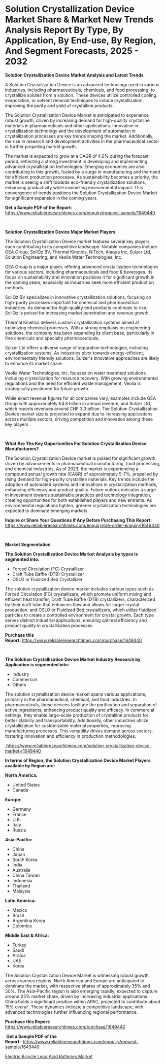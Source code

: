 <p><h1>Solution Crystallization Device Market Share & Market New Trends Analysis Report By Type, By Application, By End-use, By Region, And Segment Forecasts, 2025 - 2032</h1></p><p><strong>Solution Crystallization Device Market Analysis and Latest Trends</strong></p>
<p><p>A Solution Crystallization Device is an advanced technology used in various industries, including pharmaceuticals, chemicals, and food processing, to crystallize solutes from a solution. These devices utilize controlled cooling, evaporation, or solvent removal techniques to induce crystallization, improving the purity and yield of crystalline products.</p><p>The Solution Crystallization Device Market is anticipated to experience robust growth, driven by increasing demand for high-quality crystalline materials in pharmaceuticals and other applications. Innovation in crystallization technology and the development of automation in crystallization processes are key trends shaping the market. Additionally, the rise in research and development activities in the pharmaceutical sector is further propelling market growth.</p><p>The market is expected to grow at a CAGR of 4.6% during the forecast period, reflecting a strong investment in developing and implementing advanced crystallization technologies. Emerging economies are also contributing to this growth, fueled by a surge in manufacturing and the need for efficient production processes. As sustainability becomes a priority, the market is seeing a shift towards eco-friendly crystallization solutions, enhancing productivity while minimizing environmental impact. This convergence of trends positions the Solution Crystallization Device Market for significant expansion in the coming years.</p></p>
<p><strong>Get a Sample PDF of the Report:&nbsp;</strong> <a href="https://www.reliableresearchtimes.com/enquiry/request-sample/1649440?utm_campaign=2186&utm_medium=2&utm_source=Github&utm_content=ia&utm_term=26032025&utm_id=solution-crystallization-device">https://www.reliableresearchtimes.com/enquiry/request-sample/1649440</a></p>
<p>&nbsp;</p>
<p><strong>Solution Crystallization Device Major Market Players</strong></p>
<p><p>The Solution Crystallization Device market features several key players, each contributing to its competitive landscape. Notable companies include GEA Group, SoliQz BV, Thermal Kinetics, NiTech, Alaqua Inc, Sulzer Ltd, Solution Engineering, and Veolia Water Technologies, Inc.</p><p>GEA Group is a major player, offering advanced crystallization technologies for various sectors, including pharmaceuticals and food & beverages. Its focus on sustainability and innovation positions it for significant growth in the coming years, especially as industries seek more efficient production methods.</p><p>SoliQz BV specializes in innovative crystallization solutions, focusing on high-purity processes important for chemical and pharmaceutical industries. As demand for high-quality end products continues to rise, SoliQz is poised for increasing market penetration and revenue growth.</p><p>Thermal Kinetics delivers custom crystallization systems aimed at optimizing chemical processes. With a strong emphasis on engineering solutions, the company has been expanding its client base, particularly in fine chemicals and specialty pharmaceuticals.</p><p>Sulzer Ltd offers a diverse range of separation technologies, including crystallization systems. As industries pivot towards energy-efficient, environmentally friendly solutions, Sulzer's innovative approaches are likely to enhance its market share.</p><p>Veolia Water Technologies, Inc. focuses on water treatment solutions, including crystallization for resource recovery. With growing environmental regulations and the need for efficient waste management, Veolia is strategically positioned for future growth.</p><p>While exact revenue figures for all companies vary, examples include GEA Group with approximately €4.8 billion in annual revenue, and Sulzer Ltd, which reports revenues around CHF 3.3 billion. The Solution Crystallization Device market size is projected to expand due to increasing applications across multiple sectors, driving competition and innovation among these key players.</p></p>
<p>&nbsp;</p>
<p><strong>What Are The Key Opportunities For Solution Crystallization Device Manufacturers?</strong></p>
<p><p>The Solution Crystallization Device market is poised for significant growth, driven by advancements in pharmaceutical manufacturing, food processing, and chemical industries. As of 2023, the market is experiencing a compound annual growth rate (CAGR) of approximately 5-7%, propelled by rising demand for high-purity crystalline materials. Key trends include the adoption of automated systems and innovations in crystallization methods, enhancing efficiency and product quality. Future outlook indicates a surge in investment towards sustainable practices and technology integration, creating opportunities for both established players and new entrants. As environmental regulations tighten, greener crystallization technologies are expected to dominate emerging markets.</p></p>
<p><strong>Inquire or Share Your Questions If Any Before Purchasing This Report:</strong> <a href="https://www.reliableresearchtimes.com/enquiry/pre-order-enquiry/1649440?utm_campaign=2186&utm_medium=2&utm_source=Github&utm_content=ia&utm_term=26032025&utm_id=solution-crystallization-device">https://www.reliableresearchtimes.com/enquiry/pre-order-enquiry/1649440</a></p>
<p>&nbsp;</p>
<p><strong>Market Segmentation</strong></p>
<p><strong>The Solution Crystallization Device Market Analysis by types is segmented into:</strong></p>
<p><ul><li>Forced Circulation (FC) Crystallizer</li><li>Draft Tube Baffle (DTB) Crystallizer</li><li>OSLO or Fluidized Bed Crystallizer</li></ul></p>
<p><p>The solution crystallization device market includes various types such as Forced Circulation (FC) crystallizers, which promote uniform mixing and efficient heat transfer; Draft Tube Baffle (DTB) crystallizers, characterized by their draft tube that enhances flow and allows for larger crystal production; and OSLO or Fluidized Bed crystallizers, which utilize fluidized particles to create a controlled environment for crystal growth. Each type serves distinct industrial applications, ensuring optimal efficiency and product quality in crystallization processes.</p></p>
<p><strong>Purchase this Report:&nbsp;</strong><a href="https://www.reliableresearchtimes.com/purchase/1649440?utm_campaign=2186&utm_medium=2&utm_source=Github&utm_content=ia&utm_term=26032025&utm_id=solution-crystallization-device">https://www.reliableresearchtimes.com/purchase/1649440</a></p>
<p>&nbsp;</p>
<p><strong>The Solution Crystallization Device Market Industry Research by Application is segmented into:</strong></p>
<p><ul><li>Industry</li><li>Commercial</li><li>Others</li></ul></p>
<p><p>The solution crystallization device market spans various applications, primarily in the pharmaceutical, chemical, and food industries. In pharmaceuticals, these devices facilitate the purification and separation of active ingredients, enhancing product quality and efficacy. In commercial settings, they enable large-scale production of crystalline products for better stability and transportability. Additionally, other industries utilize crystallization for customizable material properties, improving manufacturing processes. This versatility drives demand across sectors, fostering innovation and efficiency in production methodologies.</p></p>
<p><a href="https://www.reliableresearchtimes.com/solution-crystallization-device-market-r1649440?utm_campaign=2186&utm_medium=2&utm_source=Github&utm_content=ia&utm_term=26032025&utm_id=solution-crystallization-device">&nbsp;https://www.reliableresearchtimes.com/solution-crystallization-device-market-r1649440</a></p>
<p><strong>In terms of Region, the Solution Crystallization Device Market Players available by Region are:</strong></p>
<p>
    <p> <strong> North America: </strong>
        <ul>
            <li>United States</li>
            <li>Canada</li>
        </ul>
        </p> 
    <p> <strong> Europe: </strong>
        <ul>
            <li>Germany</li>
            <li>France</li>
            <li>U.K.</li>
            <li>Italy</li>
            <li>Russia</li>
        </ul>
        </p> 
    <p> <strong> Asia-Pacific: </strong>
        <ul>
            <li>China</li>
            <li>Japan</li>
            <li>South Korea</li>
            <li>India</li>
            <li>Australia</li>
            <li>China Taiwan</li>
            <li>Indonesia</li>
            <li>Thailand</li>
            <li>Malaysia</li>
        </ul>
        </p> 
    <p> <strong> Latin America: </strong>
        <ul>
            <li>Mexico</li>
            <li>Brazil</li>
            <li>Argentina Korea</li>
            <li>Colombia</li>
        </ul>
        </p> 
    <p> <strong> Middle East & Africa: </strong>
        <ul>
            <li>Turkey</li>
            <li>Saudi</li>
            <li>Arabia</li>
            <li>UAE</li>
            <li>Korea</li>
        </ul>
    </p>
    </p>
<p><p>The Solution Crystallization Device Market is witnessing robust growth across various regions. North America and Europe are anticipated to dominate the market, with respective shares of approximately 35% and 30%. The Asia-Pacific region is also emerging rapidly, expected to capture around 25% market share, driven by increasing industrial applications. China holds a significant position within APAC, projected to contribute about 15% overall. These dynamics indicate a competitive landscape, with advanced technologies further influencing regional performance.</p></p>
<p><strong>Purchase this Report: </strong><a href="https://www.reliableresearchtimes.com/purchase/1649440?utm_campaign=2186&utm_medium=2&utm_source=Github&utm_content=ia&utm_term=26032025&utm_id=solution-crystallization-device">https://www.reliableresearchtimes.com/purchase/1649440</a></p>
<p>&nbsp;<strong>Get a Sample PDF of the Report:&nbsp;&nbsp;</strong><a href="https://www.reliableresearchtimes.com/enquiry/request-sample/1649440?utm_campaign=2186&utm_medium=2&utm_source=Github&utm_content=ia&utm_term=26032025&utm_id=solution-crystallization-device">https://www.reliableresearchtimes.com/enquiry/request-sample/1649440</a></p>
<p><strong></strong></p>
<p><p><a href="https://github.com/nathandecarvalho/Market-Research-Report-List-6/blob/main/electric-bicycle-lead-acid-batteries-market.md?utm_campaign=2186&utm_medium=2&utm_source=Github&utm_content=ia&utm_term=26032025&utm_id=solution-crystallization-device">Electric Bicycle Lead Acid Batteries Market</a></p></p>